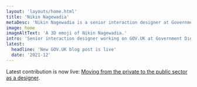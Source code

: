 ```yaml
---
layout: 'layouts/home.html'
title: 'Nikin Nagewadia'
metaDesc: 'Nikin Nagewadia is a senior interaction designer at Government Digial Service in London, England.'
image: home
imageAltText: 'A 3D emoji of Nikin Nagewadia.'
intro: 'Senior interaction designer working on GOV.UK at Government Digital Service'
latest:
  headline: 'New GOV.UK blog post is live'
  date: '2021-12'
---
```


<p>Latest contribution is now live: <a href='https://designnotes.blog.gov.uk/2021/12/17/moving-from-the-private-to-the-public-sector-as-a-designer/' rel='external'>Moving from the private to the public sector as a designer</a>.</p>
